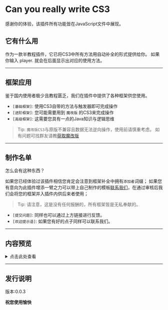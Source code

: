 # Can you really write CS3 

感谢你的体验，该插件所有功能皆在JavaScript文件中展现。

## 它有什么用

作为一款半教程插件，它已将CS3中所有方法用自动补全的形式提供给你。
如果你输入 player. 就会在后面显示出对应的使用方法。

------

## 框架应用
鉴于国内使用者极少且教程匮乏，我们在插件中提供了各种框架供您使用。

* `[基础框架]`: 使用CS3自带的方法与触发器即可完成操作
* `[进阶框架]`: 您可能需要用到 `魔改版` 的CS3来完成操作
* `[高级框架]`: 这需要您具有一点的Java知识与逻辑思维

> Tip: `魔改版CS3`与原版不兼容且数据无法逆向操作，使用前请慎重考虑。
       如有问题可找群友请教[获取魔改版](https://jq.qq.com/?_wv=1027&k=dpuIkl2E)

------

## 制作名单

怎么会有这种东西？

如果您已经体验过该插件相信您肯定会注意到框架补全中拥有`添加者`词缀；
如果您有意向为此插件增添一臂之力可以带上自己制作的模板[联系我们](https://jq.qq.com/?_wv=1027&k=dpuIkl2E)，在通过审核后我们会将您的框架并入插件内供后来者使用；
> Tip: 请注意，这是没有任何报酬的，所有框架皆是无私奉献的。

* `[提交问题]`: 同样也可以通过上方链接进行反馈。
* `[欢迎提示语]`: 如果您有好的点子同样可以联系我们。

------

## 内容预览
<details>
<summary>点击此处查看</summary>

![avatar](/image/1.png)
![avatar](/image/2.jpg)
![avatar](/image/3.png)
![avatar](/image/4.jpg)
![avatar](/image/5.png)
![avatar](/image/6.png)
![avatar](/image/7.png)
![avatar](/image/8.png)
![avatar](/image/9.png)
![avatar](/image/10.png)
![avatar](/image/11.png)

</details>

------

## 发行说明

版本:0.0.3

**祝您使用愉快**
